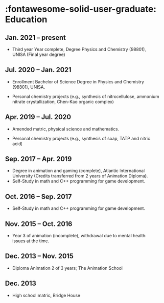 :fontawesome-solid-user-graduate: Education
=========

## Jan. 2021 – present 

* Third year Year complete, Degree Physics and Chemistry (98801), UNISA (Final year degree)

## Jul. 2020 – Jan. 2021

* Enrollment Bachelor of Science Degree in Physics and Chemistry (98801), UNISA.

<!-- TODO: Link to these in projects -->
* Personal chemistry projects (e.g., synthesis of nitrocellulose, ammonium nitrate crystallization, Chen-Kao organic complex)

## Apr. 2019 – Jul. 2020 

* Amended matric, physical science and mathematics.

<!-- TODO: Link to these in projects -->
* Personal chemistry projects (e.g., synthesis of soap, TATP and nitric acid)

## Sep. 2017 – Apr. 2019 

* Degree in animation and gaming (complete), Atlantic International University (Credits transferred from 2 years of Animation Diploma).
* Self-Study in math and C++ programming for game development.

## Oct. 2016 – Sep. 2017

* Self-Study in math and C++ programming for game development.

## Nov. 2015 – Oct. 2016 

* Year 3 of animation (incomplete), withdrawal due to mental health issues at the time.

## Dec. 2013 – Nov. 2015

* Diploma Animation 2 of 3 years; The Animation School

## Dec. 2013

* High school matric, Bridge House
